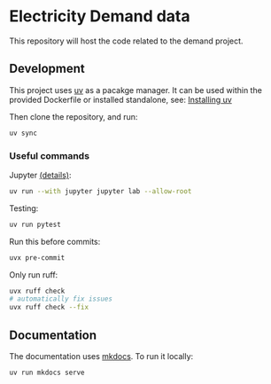 # Electricity Demand data

This repository will host the code related to the demand project.

## Development

This project uses [uv](https://github.com/astral-sh/uv) as a pacakge manager.
It can be used within the provided Dockerfile or installed standalone, see:
[Installing uv](https://docs.astral.sh/uv/getting-started/installation/)

Then clone the repository, and run:
```bash
uv sync
```

### Useful commands

Jupyter [(details)](https://docs.astral.sh/uv/guides/integration/jupyter/#using-jupyter-within-a-project):
```bash
uv run --with jupyter jupyter lab --allow-root
```

Testing:
```bash
uv run pytest
```

Run this before commits:
```bash
uvx pre-commit
```

Only run ruff:
```bash
uvx ruff check
# automatically fix issues
uvx ruff check --fix
```

## Documentation

The documentation uses [mkdocs](https://github.com/squidfunk/mkdocs-material).
To run it locally:
```bash
uv run mkdocs serve
```
